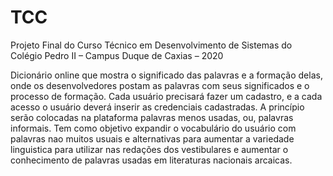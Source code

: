 # TCC



Projeto Final do Curso Técnico em Desenvolvimento de Sistemas do Colégio Pedro II – Campus Duque de Caxias – 2020

Dicionário online que mostra o significado das palavras e a formação delas, onde os desenvolvedores postam as palavras com seus significados e o processo de formação. Cada usuário precisará fazer um cadastro, e a cada acesso o usuário deverá inserir as credenciais cadastradas. A princípio serão colocadas na plataforma palavras menos usadas, ou, palavras informais. Tem como objetivo expandir o vocabulário do usuário com palavras nao muitos usuais e alternativas para aumentar a variedade linguistica para utilizar nas redações dos vestibulares e aumentar o conhecimento de palavras usadas em literaturas nacionais arcaicas.
